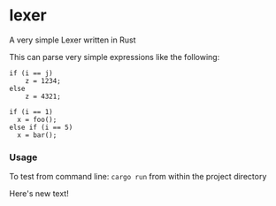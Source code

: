 # lexer
A very simple Lexer written in Rust

This can parse very simple expressions like the following:

    if (i == j)
        z = 1234;
    else
        z = 4321;
  
    if (i == 1)
      x = foo();
    else if (i == 5)
      x = bar();
    
### Usage ###
To test from command line: `cargo run` from within the project directory


Here's new text!